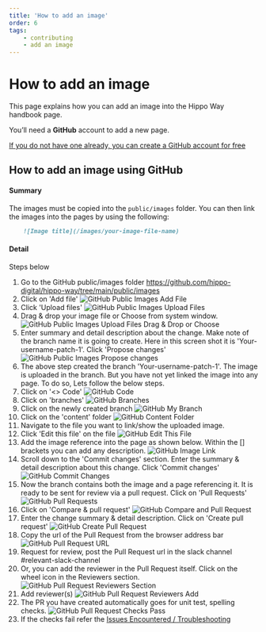 ```yaml
---
title: 'How to add an image'
order: 6
tags: 
    - contributing
    - add an image
---
```

# How to add an image

This page explains how you can add an image into the Hippo Way handbook page. 

You’ll need a **GitHub** account to add a new page.

[If you do not have one already, you can create a GitHub account for free](/contributing/setup-access-to-contribute.md)


## How to add an image using GitHub
#### Summary
The images must be copied into the `public/images` folder. You can then link the images into the pages by using the following:

```markdown
    ![Image title](/images/your-image-file-name)
```
#### Detail
Steps below
1. Go to the GitHub public/images folder https://github.com/hippo-digital/hippo-way/tree/main/public/images
2. Click on 'Add file'
   ![GitHub Public Images Add File](/images/GitHub_Images_Add_File.png)
3. Click 'Upload files'
   ![GitHub Public Images Upload Files](/images/GitHub_Images_Upload_Files.png)
4. Drag & drop your image file or Choose from system window.
   ![GitHub Public Images Upload Files Drag & Drop or Choose](/images/GitHub_Images_Upload_Drag.png)
5. Enter summary and detail description about the change. Make note of the branch name it is going to create. Here in this screen shot it is 'Your-username-patch-1'. Click 'Propose changes'
   ![GitHub Public Images Propose changes](/images/GitHub_Images_Propose.png)
6. The above step created the branch 'Your-username-patch-1'. The image is uploaded in the branch. But you have not yet linked the image into any page. To do so, Lets follow the below steps. 
7. Click on '<> Code'
   ![GitHub Code](/images/GitHub_Image_Propose_Change.png)
8. Click on 'branches'
   ![GitHub Branches](/images/GitHub_Branches.png)
9. Click on the newly created branch
   ![GitHub My Branch](/images/GitHub_My_Branch.png)
10. Click on the 'content' folder
   ![GitHub Content Folder](/images/GitHub_Content_Folder.png)
11. Navigate to the file you want to link/show the uploaded image. 
12. Click 'Edit this file' on the file
   ![GitHub Edit This File](/images/GitHub_Edit_This_File.png)
13. Add the image reference into the page as shown below. Within the [] brackets you can add any description. 
   ![GitHub Image Link](/images/GitHub_Image_Link.png)
14. Scroll down to the 'Commit changes' section. Enter the summary & detail description about this change. Click 'Commit changes'
   ![GitHub Commit Changes](/images/GitHub_Commit_Changes.png)
15. Now the branch contains both the image and a page referencing it. It is ready to be sent for review via a pull request. Click on 'Pull Requests'
   ![GitHub Pull Requests](/images/GitHub_PullRequests.png)
16. Click on 'Compare & pull request'
   ![GitHub Compare and Pull Request](/images/GitHub_Compare_PullRequest.png)
17. Enter the change summary & detail description. Click on 'Create pull request'
   ![GitHub Create Pull Request](/images/GitHub_Create_PullRequest.png)
18. Copy the url of the Pull Request from the browser address bar
   ![GitHub Pull Request URL](/images/GitHub_PR_URL.png)
19. Request for review, post the Pull Request url in the slack channel #relevant-slack-channel
20. Or, you can add the reviewer in the Pull Request itself. Click on the wheel icon in the Reviewers section.
   ![GitHub Pull Request Reviewers Section](/images/GitHub_PR_Reviewers_Section.png)
21. Add reviewer(s)
   ![GitHub Pull Request Reviewers Add](/images/GitHub_PR_Reviewer_Add.png)
22. The PR you have created automatically goes for unit test, spelling checks.
    ![GitHub Pull Request Checks Pass](/images/GitHub_PR_Checks_Pass.png)
23. If the checks fail refer the [Issues Encountered / Troubleshooting](/contributing/Issues-Encountered-Trouble-Shooting.md)

